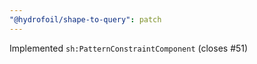 ```yaml
---
"@hydrofoil/shape-to-query": patch
---
```


Implemented `sh:PatternConstraintComponent` (closes #51)

